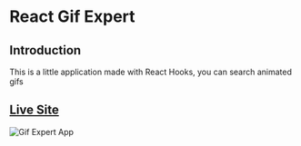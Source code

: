 # React Gif Expert

## Introduction

This is a little application made with React Hooks, you can search animated gifs

## [Live Site](https://pablorodriguez-tk.github.io/React-Gif-Expert-App/)

![Gif Expert App](https://res.cloudinary.com/drcq2kx3u/image/upload/v1619813616/GitHub/React-Gif-Expert-App/GifExpertApp_ld6esk.jpg)
